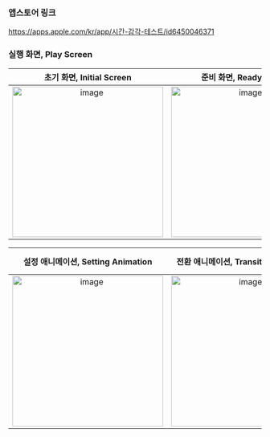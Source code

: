 ### 앱스토어 링크
https://apps.apple.com/kr/app/시간-감각-테스트/id6450046371

### 실행 화면, Play Screen
|**초기 화면, Initial Screen**|**준비 화면, Ready Screen**|**진행 중 화면, Inprogress Screen**|**결과 화면, Result Screen**|
|:---:|:---:|:---:|:---:|
|<img width="300" alt="image" src="https://github.com/user-attachments/assets/3e510dbb-a29f-43f7-b580-95308c71e722">|<img width="300" alt="image" src="https://github.com/user-attachments/assets/211489a5-d24d-420a-8ce9-c53276f447ab">|<img width="300" alt="image" src="https://github.com/user-attachments/assets/de961490-2343-46df-864f-a5e7a0e122df">|<img width="300" alt="image" src="https://github.com/user-attachments/assets/1c36cd70-756c-4086-bbb3-b8e8edfbbf9d">|

|**설정 애니메이션, Setting Animation**|**전환 애니메이션, Transition Animation**|**준비 애니메이션, Ready Animation**|**결과 애니메이션, Result Animation**|**초기 화면 애니메이션, Initial Screen Aniamtion**|**취소 애니메이션, Cancle Animation**|
|:---:|:---:|:---:|:---:|:---:|:---:|
|<img width="300" alt="image" src="https://github.com/user-attachments/assets/58a22f9d-4ffb-4c03-8f6d-8e8526af6473">|<img width="300" alt="image" src="https://github.com/user-attachments/assets/79133b92-7149-4697-a00d-f9ea8d41a01f">|<img width="300" alt="image" src="https://github.com/user-attachments/assets/e1f669e0-d89e-48f8-828e-7131d677fb95">|<img width="300" alt="image" src="https://github.com/user-attachments/assets/76d996c4-a068-4a3e-ad36-34c721f64c3a">|<img width="300" alt="image" src="https://github.com/user-attachments/assets/9c87d4f0-21bf-4357-89c1-ada66d7396b5">|<img width="300" alt="image" src="https://github.com/user-attachments/assets/5cb0fc44-28eb-4743-878d-32a1c0e53cfd">|

